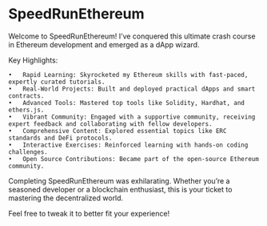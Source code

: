 # SpeedRunEthereum
Welcome to SpeedRunEthereum! I’ve conquered this ultimate crash course in Ethereum development and emerged as a dApp wizard.

Key Highlights:

	•	Rapid Learning: Skyrocketed my Ethereum skills with fast-paced, expertly curated tutorials.
	•	Real-World Projects: Built and deployed practical dApps and smart contracts.
	•	Advanced Tools: Mastered top tools like Solidity, Hardhat, and ethers.js.
	•	Vibrant Community: Engaged with a supportive community, receiving expert feedback and collaborating with fellow developers.
	•	Comprehensive Content: Explored essential topics like ERC standards and DeFi protocols.
	•	Interactive Exercises: Reinforced learning with hands-on coding challenges.
	•	Open Source Contributions: Became part of the open-source Ethereum community.

Completing SpeedRunEthereum was exhilarating. Whether you’re a seasoned developer or a blockchain enthusiast, this is your ticket to mastering the decentralized world.

Feel free to tweak it to better fit your experience!
